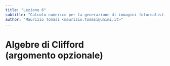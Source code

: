 ```yaml
---
title: "Lezione 6"
subtitle: "Calcolo numerico per la generazione di immagini fotorealistiche"
author: "Maurizio Tomasi <maurizio.tomasi@unimi.it>"
...
```


# Algebre di Clifford (argomento opzionale)

